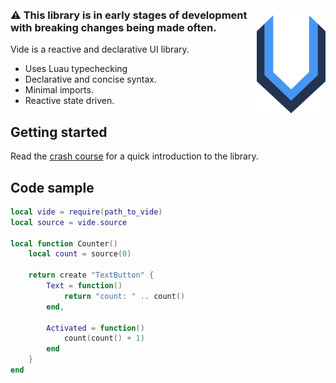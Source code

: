 <br>

<div align="center">
    <img style="float: right;margin-top:50px" src="docs/vide.svg" width="110" />
</div>

<br>

### ⚠️ This library is in early stages of development with breaking changes being made often.

Vide is a reactive and declarative UI library.

- Uses Luau typechecking
- Declarative and concise syntax.
- Minimal imports.
- Reactive state driven.

## Getting started

Read the
[crash course](https://centau.github.io/vide/tut/crash-course/1-introduction)
for a quick introduction to the library.

## Code sample

```lua
local vide = require(path_to_vide)
local source = vide.source

local function Counter()
    local count = source(0)

    return create "TextButton" {
        Text = function()
            return "count: " .. count()
        end,

        Activated = function()
            count(count() + 1)
        end
    }
end
```
